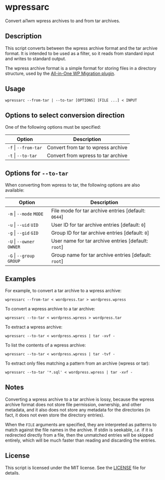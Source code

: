 # wpressarc

Convert ai1wm wpress archives to and from tar archives.

## Description

This script converts between the wpress archive format and the tar
archive format. It is intended to be used as a filter, so it reads from
standard input and writes to standard output.

The wpress archive format is a simple format for storing files in a
directory structure, used by the
[All-in-One WP Migration plugin](https://wordpress.org/plugins/all-in-one-wp-migration/).

## Usage

```
wpressarc --from-tar | --to-tar [OPTIONS] [FILE ...] < INPUT
```

## Options to select conversion direction

One of the following options must be specified:

| Option               | Description                        |
|----------------------|------------------------------------|
| `-f` \| `--from-tar` | Convert from tar to wpress archive |
| `-t` \| `--to-tar`   | Convert from wpress to tar archive |


## Options for `--to-tar`

When converting from wpress to tar, the following options are also available:

| Option                    | Description                                          |
|---------------------------|------------------------------------------------------|
| `-m` \| `--mode` `MODE`   | File mode for tar archive entries [default: `0644`]  |
| `-u` \| `--uid` `UID`     | User ID for tar archive entries [default: `0`]       |
| `-g` \| `--gid` `GID`     | Group ID for tar archive entries [default: `0`]      |
| `-U` \| `--owner` `OWNER` | User name for tar archive entries [default: `root`]  |
| `-G` \| `--group` `GROUP` | Group name for tar archive entries [default: `root`] |

## Examples

For example, to convert a tar archive to a wpress archive:

    wpressarc --from-tar < wordpress.tar > wordpress.wpress

To convert a wpress archive to a tar archive:

    wpressarc --to-tar < wordpress.wpress > wordpress.tar

To extract a wpress archive:

    wpressarc --to-tar < wordpress.wpress | tar -xvf -

To list the contents of a wpress archive:

    wpressarc --to-tar < wordpress.wpress | tar -tvf -

To extract only files matching a pattern from an archive (wpress or tar):

    wpressarc --to-tar '*.sql' < wordpress.wpress | tar -xvf -

## Notes

Converting a wpress archive to a tar archive is lossy, because the
wpress archive format does not store file permission, ownership,
and other metadata, and it also does not store any metadata for the
directories (in fact, it does not even store the directory entries).

When the `FILE` arguments are specified, they are interpreted as
patterns to match against the file names in the archive. If stdin
is seekable, *i.e.* if it is redirected directly from a file, then
the unmatched entries will be skipped entirely, which will be much
faster than reading and discarding the entries.

## License

This script is licensed under the MIT license. See the
[LICENSE](./LICENSE) file for details.
